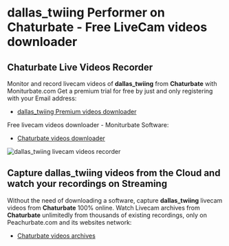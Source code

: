 # dallas_twiing Performer on Chaturbate - Free LiveCam videos downloader

## Chaturbate Live Videos Recorder

Monitor and record livecam videos of **dallas_twiing** from **Chaturbate** with Moniturbate.com
Get a premium trial for free by just and only registering with your Email address:
* [dallas_twiing Premium videos downloader](https://moniturbate.com/request-demo-licence-key.html)

Free livecam videos downloader - Moniturbate Software:
* [Chaturbate videos downloader](https://moniturbate.com/moniturbate-download-software.html)

![dallas_twiing livecam videos recorder](https://peachurnet.com/templates/moniturbate-software.png)


## Capture dallas_twiing videos from the Cloud and watch your recordings on Streaming

Without the need of downloading a software, capture **dallas_twiing** livecam videos from **Chaturbate** 100% online.
Watch Livecam archives from **Chaturbate** unlimitedly from thousands of existing recordings, only on Peachurbate.com and its websites network:
* [Chaturbate videos archives](https://peachurnet.com/)